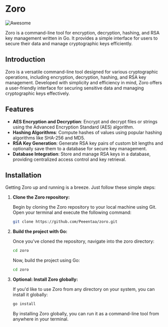 # Zoro
![Awesome](https://awesome.re/badge.svg)

Zoro is a command-line tool for encryption, decryption, hashing, and RSA key management written in Go. It provides a simple interface for users to secure their data and manage cryptographic keys efficiently.

## Introduction

Zoro is a versatile command-line tool designed for various cryptographic operations, including encryption, decryption, hashing, and RSA key management. Developed with simplicity and efficiency in mind, Zoro offers a user-friendly interface for securing sensitive data and managing cryptographic keys effectively.

## Features

- **AES Encryption and Decryption**: Encrypt and decrypt files or strings using the Advanced Encryption Standard (AES) algorithm.
- **Hashing Algorithms**: Compute hashes of values using popular hashing algorithms like SHA-256 and MD5.
- **RSA Key Generation**: Generate RSA key pairs of custom bit lengths and optionally save them to a database for secure key management.
- **Database Integration**: Store and manage RSA keys in a database, providing centralized access control and key retrieval.

## Installation

Getting Zoro up and running is a breeze. Just follow these simple steps:

1. **Clone the Zoro repository:**

   Begin by cloning the Zoro repository to your local machine using Git. Open your terminal and execute the following command:

   ```bash
   git clone https://github.com/Peeentaa/zoro.git
   ```
   
2.  **Build the project with Go:**

    Once you've cloned the repository, navigate into the zoro directory:

    ```bash
    cd zoro
    ```

    Now, build the project using Go:

    ```bash
    cd zoro
    ```

3. **Optional: Install Zoro globally:**

    If you'd like to use Zoro from any directory on your system, you can install it globally:

    ```bash
    go install
    ```
   By installing Zoro globally, you can run it as a command-line tool from anywhere in your terminal.